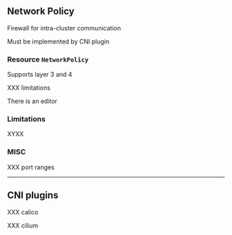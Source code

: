 ## Network Policy

Firewall for intra-cluster communication [](https://kubernetes.io/docs/concepts/services-networking/network-policies/)

Must be implemented by CNI plugin

### Resource `NetworkPolicy`

Supports layer 3 and 4

XXX limitations [](https://kubernetes.io/docs/concepts/services-networking/network-policies/#what-you-can-t-do-with-network-policies-at-least-not-yet)

There is an editor [](https://editor.networkpolicy.io)

### Limitations

XYXX

### MISC

XXX port ranges [](https://kubernetes.io/docs/concepts/services-networking/network-policies/#targeting-a-range-of-ports)

---

## CNI plugins

XXX calico [](https://docs.tigera.io/calico/latest/network-policy/get-started/calico-policy/calico-network-policy)

XXX cilium []()